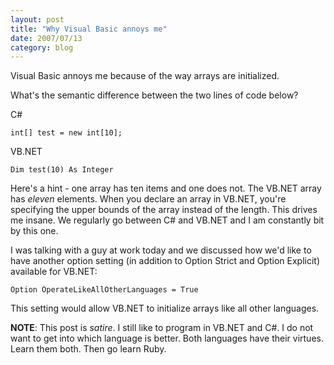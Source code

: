 ```yaml
---
layout: post
title: "Why Visual Basic annoys me"
date: 2007/07/13
category: blog
---
```


Visual Basic annoys me because of the way arrays are initialized. 

What's the semantic difference between the two lines of code below? 

C#

    int[] test = new int[10];

VB.NET

    Dim test(10) As Integer

Here's a hint - one array has ten items and one does not. The VB.NET array has *eleven* elements. When you declare an array in VB.NET, you're specifying the upper bounds of the array instead of the length. This drives me insane. We regularly go between C# and VB.NET and I am constantly bit by this one.

I was talking with a guy at work today and we discussed how we'd like to have another option setting (in addition to Option Strict and Option Explicit) available for VB.NET: 

    Option OperateLikeAllOtherLanguages = True

This setting would allow VB.NET to initialize arrays like all other languages.

**NOTE**: This post is *satire*. I still like to program in VB.NET and C#. I do not want to get into which language is better. Both languages have their virtues. Learn them both. Then go learn Ruby.

